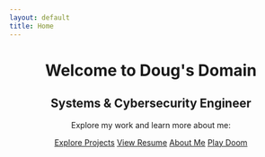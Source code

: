```yaml
---
layout: default
title: Home
---
```


<div style="text-align: center;">
  <h1 class="flicker">Welcome to Doug's Domain</h1>
  <h2>Systems & Cybersecurity Engineer</h2>
  <p>Explore my work and learn more about me:</p>
  <div>
    <a href="/projects" class="tech-button">Explore Projects</a>
    <a href="/resume" class="tech-button">View Resume</a>
    <a href="/about" class="tech-button">About Me</a>
    <a href="/doom" class="tech-button">Play Doom</a>
  </div>
</div>
